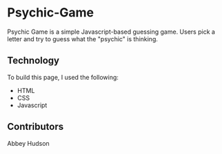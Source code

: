 Psychic-Game
==============

Psychic Game is a simple Javascript-based guessing game. Users pick a letter and try to guess what the "psychic" is thinking. 

Technology
---------
To build this page, I used the following:
-	HTML
- CSS
- Javascript

Contributors
--------------
Abbey Hudson